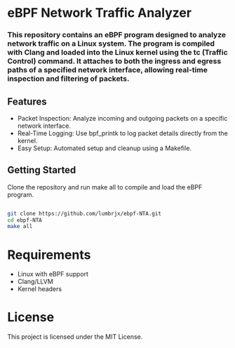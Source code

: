 # eBPF Network Traffic Analyzer

### This repository contains an eBPF program designed to analyze network traffic on a Linux system. The program is compiled with Clang and loaded into the Linux kernel using the tc (Traffic Control) command. It attaches to both the ingress and egress paths of a specified network interface, allowing real-time inspection and filtering of packets.

## Features

- Packet Inspection: Analyze incoming and outgoing packets on a specific network interface.
- Real-Time Logging: Use bpf_printk to log packet details directly from the kernel.
- Easy Setup: Automated setup and cleanup using a Makefile.

## Getting Started

Clone the repository and run make all to compile and load the eBPF program.

```bash

git clone https://github.com/lumbrjx/ebpf-NTA.git
cd ebpf-NTA
make all
```
# Requirements

- Linux with eBPF support
- Clang/LLVM
- Kernel headers

# License

This project is licensed under the MIT License.
